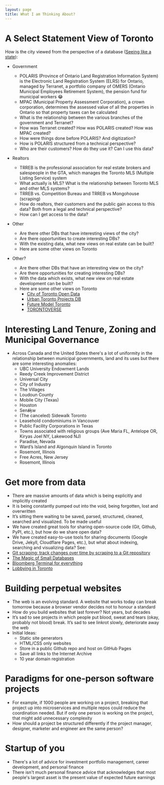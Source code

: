 ```yaml
---
layout: page
title: What I am Thinking About?
---
```


# A Select Statement View of Toronto 
How is the city viewed from the perspective of a database ([Seeing like a state](https://slatestarcodex.com/2017/03/16/book-review-seeing-like-a-state/)):
- Government
	- POLARIS (Province of Ontario Land Registration Information System) is the Electronic Land Registration System (ELRS) for Ontario, managed by Terranet, a portfolio company of OMERS (Ontario Municipal Employees Retirement System), the pension fund for municipal workers 😂
    - MPAC (Municipal Property Assessment Corporation), a crown corporation, determines the assessed value of all the properties in Ontario so that property taxes can be calculated
    - What is the relationship between the various branches of the government and Terranet?
    - How was Terranet created? How was POLARIS created? How was MPAC created?
    - How were things done before POLARIS? And digitization?
    - How is POLARIS structured from a technical perspective?
    - Who are their customers? How do they use it? Can I use this data?

- Realtors
    - TRREB is the professional association for real estate brokers and salespeople in the GTA, which manages the Toronto MLS (Multiple Listing Service) system
    - What actually is MLS? What is the relationship between Toronto MLS and other MLS systems? 
    - TRREB vs. Competition Bureau and TRREB vs Mongohouse (scraping)
    - How do realtors, their customers and the public gain access to this data? Both from a legal and technical perspective?
    - How can I get access to the data?

- Other
	- Are there other DBs that have interesting views of the city?
	- Are there opportunities to create interesting DBs?
	- With the existing data, what new views on real estate can be built?
	- Here are some other views on Toronto

- Other?
	- Are there other DBs that have an interesting view on the city?
	- Are there opportunities for creating interesting DBs?
	- With the data which exists, what new view on real estate development can be built?
	- Here are some other views on Toronto
		- [City of Toronto Open Data](https://open.toronto.ca/catalogue/?search=development&sort=score%20desc)
		- [Urban Toronto Projects DB](https://urbantoronto.ca/database/projects/)
		- [Future Model Toronto](https://www.stephenvelasco.com/)
        - [TORONTOVERSE](https://torontoverse.com/)

# Interesting Land Tenure, Zoning and Municipal Governance
- Across Canada and the United States there's a lot of uniformity in the relationship between municipal governments, land and its uses but there are some interesting anomalies: <!-- (TODO add a explain for why these are interesting) -->
    - UBC University Endowment Lands
    - Reedy Creek Improvement District
    - Universal City
    - City of Industry
    - The Villages
    - Loudoun County
    - Mobile City (Texas)
    - Houston
    - Sen̓áḵw
    - (The canceled) Sidewalk Toronto
    - Leasehold condominiums in Vancouver
    - Public Facility Corporations in Texas
    - Towns associated with religious groups (Ave Maria FL, Antelope OR, Kiryas Joel NY, Lakewood NJ)
    - Paradise, Nevada
    - Ward’s Island and Algonquin Island in Toronto
    - Rosemont, Illinois <!--  https://twitter.com/north0fnorth/status/1713960831602323613 -->
    - Free Acres, New Jersey <!-- https://twitter.com/mnolangray/status/1650599822972567552?t=KctJuMsesHDRh9-Z9VS8CQ&s=19 https://www.nj.com/inside-jersey/2014/09/hidden_jersey_were_off_to_see_free_acres.html -->
    -  Rosemont, Illinois <!--  https://x.com/north0fnorth/status/1713960831602323613?s=20 -->
    
# Get more from data
- There are massive amounts of data which is being explicitly and implicitly created
- It is being constantly pumped out into the void, being forgotten, lost and overwritten
- It’s sitting there waiting to be saved, parsed, structured, cleaned, searched and visualized. To be made useful
- We have created great tools for sharing open-source code (Git, Github, PyPI, etc.), but how do we share open data?
- We have created easy-to-use tools for sharing documents (Google Drive, Jekyll, Cloudflare Pages, etc.), but what about indexing, searching and visualizing data?
See:
- [Git scraping: track changes over time by scraping to a Git repository](https://simonwillison.net/2020/Oct/9/git-scraping/)
- [The Magic of Small Databases](https://tomcritchlow.com/2023/01/27/small-databases/)
- [Bloomberg Terminal for everything](https://marginalrevolution.com/marginalrevolution/2019/12/work-on-these-things.html#:~:text=Bloomberg%20Terminal%20for,variety%20of%20domains.)
- [Lobbying in Toronto](https://github.com/RamVasuthevan/TorontoLobbyistRegistry/)

# Building perpetual websites
- The web is an evolving standard. A website that works today can break tomorrow because a browser vendor decides not to honour a standard
- How do you build websites that last forever? Not years, but decades
- It’s sad to see projects in which people put blood, sweat and tears (okay, probably not blood) break. It’s sad to see linkrot slowly, deteriorate away the web
- Initial Ideas:
    - Static site generators
    - HTML/CSS only websites
    - Store in a public Github repo and host on GitHub Pages
    - Save all links to the Internet Archive
    - 10 year domain registration

# Paradigms for one-person software projects
- For example, if 1000 people are working on a project, breaking that project up into microservices and multiple repos could reduce the coordination needed. But if only one person is working on the project, that might add unnecessary complexity
- How should a project be structured differently if the project manager, designer, marketer and engineer are the same person?

# Startup of you
- There's a lot of advice for investment portfolio management, career development, and personal finance
- There isn't much personal finance advice that acknowledges that most people's largest asset is the present value of expected future earnings